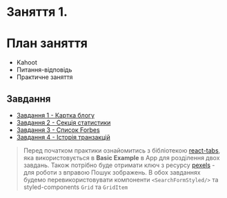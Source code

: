 # Заняття 1.

# План заняття

- Kahoot
- Питання-відповідь
- Практичне заняття

## Завдання

- [Завдання 1 - Картка блогу](./task%231.md)
- [Завдання 2 - Секція статистики](./task%232.md)
- [Завдання 3 - Список Forbes](./task%233.md)
- [Завдання 4 - Історія транзакцій](./task%234.md)

> Перед початком практики ознайомитись з бібліотекою
> [react-tabs](https://www.npmjs.com/package/react-tabs), яка використовується в
> **Basic Example** в Арр для розділення двох завдань. Також потрібно буде
> отримати ключ з ресурсу [pexels](https://www.pexels.com/api/) - для роботи з
> вправою Пошук зображень. В обох завданнях будемо перевикористовувати
> компоненти `<SearchFormStyled/>` та styled-components `Grid` та `GridItem`
